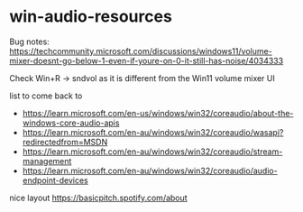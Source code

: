 # win-audio-resources

Bug notes:
https://techcommunity.microsoft.com/discussions/windows11/volume-mixer-doesnt-go-below-1-even-if-youre-on-0-it-still-has-noise/4034333

Check Win+R -> sndvol as it is different from the Win11 volume mixer UI



list to come back to

- https://learn.microsoft.com/en-us/windows/win32/coreaudio/about-the-windows-core-audio-apis
- https://learn.microsoft.com/en-au/windows/win32/coreaudio/wasapi?redirectedfrom=MSDN
- https://learn.microsoft.com/en-au/windows/win32/coreaudio/stream-management
- https://learn.microsoft.com/en-au/windows/win32/coreaudio/audio-endpoint-devices


nice layout https://basicpitch.spotify.com/about
